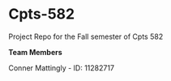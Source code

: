 # Cpts-582
Project Repo for the Fall semester of Cpts 582


**Team Members**

  Conner Mattingly - ID: 11282717

  
